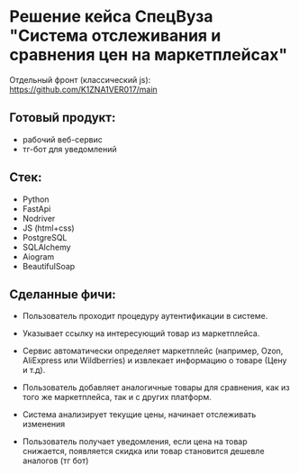 # Решение кейса СпецВуза "Система отслеживания и сравнения цен на маркетплейсах"

Отдельный фронт (классический js): https://github.com/K1ZNA1VER017/main

## Готовый продукт:
* рабочий веб-сервис
* тг-бот для уведомлений

## Стек: 
* Python
* FastApi
* Nodriver
* JS (html+css)
* PostgreSQL
* SQLAlchemy
* Aiogram
* BeautifulSoap


## Сделанные фичи: 
* Пользователь проходит процедуру аутентификации в системе.

* Указывает ссылку на интересующий товар из маркетплейса.

* Сервис автоматически определяет маркетплейс (например, Ozon, AliExpress или Wildberries) и извлекает информацию о товаре (Цену и т.д).

* Пользователь добавляет аналогичные товары для сравнения, как из того же маркетплейса, так и с других платформ.

* Система анализирует текущие цены, начинает отслеживать изменения

* Пользователь получает уведомления, если цена на товар снижается, появляется скидка или товар становится дешевле аналогов (тг бот)
